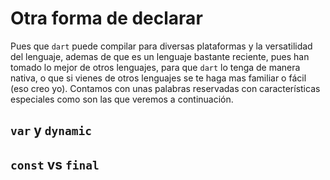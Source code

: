 # Otra forma de declarar

Pues que `dart` puede compilar para diversas plataformas y la versatilidad del lenguaje, ademas de que es un lenguaje bastante reciente, pues han tomado lo mejor de otros lenguajes, para que `dart` lo tenga de manera nativa, o que si vienes de otros lenguajes se te haga mas familiar o fácil (eso creo yo).
Contamos con unas palabras reservadas con características especiales como son las que veremos a continuación.

## `var` y `dynamic`

## `const` vs `final`
